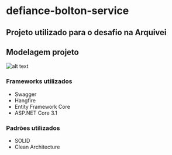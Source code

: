 # defiance-bolton-service

## Projeto utilizado para o desafio na Arquivei

## Modelagem projeto

![alt text](https://docs.google.com/uc?id=10Aw_iGk6CCNKszYs63UfyKlA_YnAzp83)

### Frameworks utilizados  
- Swagger
- Hangfire
- Entity Framework Core
- ASP.NET Core 3.1

### Padrões utilizados
- SOLID
- Clean Architecture
